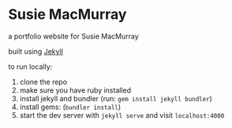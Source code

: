 # Susie MacMurray

a portfolio website for Susie MacMurray

built using [Jekyll](https://jekyllrb.com/)

to run locally:

1. clone the repo
2. make sure you have ruby installed
3. install jekyll and bundler (run: `gem install jekyll bundler`)
4. install gems: (`bundler install`)
5. start the dev server with `jekyll serve` and visit `localhost:4000`
